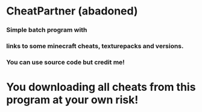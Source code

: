 # CheatPartner (abadoned)
### Simple batch program with 
### links to some minecraft cheats, texturepacks and versions.

### You can use source code but credit me!
# You downloading all cheats from this program at your own risk!
